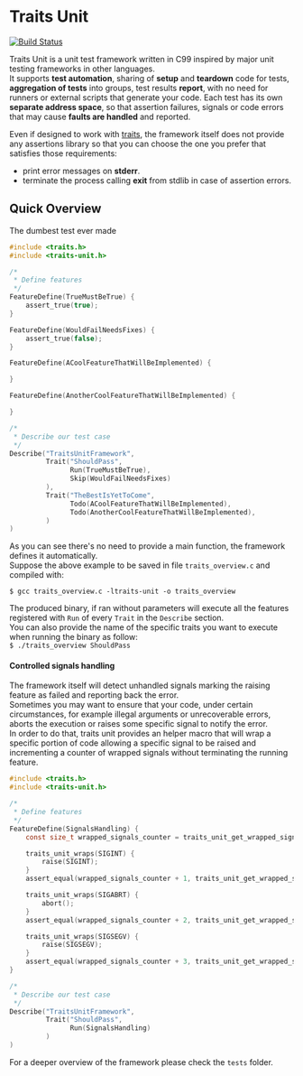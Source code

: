 Traits Unit
===========

[![Build Status](https://travis-ci.org/daddinuz/traits-unit.svg?branch=master)](https://travis-ci.org/daddinuz/traits-unit)

Traits Unit is a unit test framework written in C99 inspired by major unit testing frameworks in other languages.  
It supports **test automation**, sharing of **setup** and **teardown** code for tests, **aggregation of tests** into groups,
test results **report**, with no need for runners or external scripts that generate your code.
Each test has its own **separate address space**, so that assertion failures, signals or code errors that may cause
**faults are handled** and reported.

Even if designed to work with [traits](https://github.com/daddinuz/traits), the framework itself does not
provide any assertions library so that you can choose the one you prefer that satisfies those requirements:
 
 * print error messages on **stderr**.
 * terminate the process calling **exit** from stdlib in case of assertion errors.

## Quick Overview

The dumbest test ever made

```c
#include <traits.h>
#include <traits-unit.h>

/*
 * Define features
 */
FeatureDefine(TrueMustBeTrue) {
    assert_true(true);
}

FeatureDefine(WouldFailNeedsFixes) {
    assert_true(false);
}

FeatureDefine(ACoolFeatureThatWillBeImplemented) {

}

FeatureDefine(AnotherCoolFeatureThatWillBeImplemented) {

}

/*
 * Describe our test case
 */
Describe("TraitsUnitFramework",
         Trait("ShouldPass",
               Run(TrueMustBeTrue),
               Skip(WouldFailNeedsFixes)
         ),
         Trait("TheBestIsYetToCome",
               Todo(ACoolFeatureThatWillBeImplemented),
               Todo(AnotherCoolFeatureThatWillBeImplemented),
         )
)
```

As you can see there's no need to provide a main function, the framework defines it automatically.  
Suppose the above example to be saved in file `traits_overview.c` and compiled with: 

`$ gcc traits_overview.c -ltraits-unit -o traits_overview`  

The produced binary, if ran without parameters will execute all the features registered with `Run` of every `Trait` in the `Describe` section.  
You can also provide the name of the specific traits you want to execute when running the binary as follow:  
`$ ./traits_overview ShouldPass`

#### Controlled signals handling

The framework itself will detect unhandled signals marking the raising feature as failed and reporting back the error.  
Sometimes you may want to ensure that your code, under certain circumstances, for example illegal arguments or unrecoverable errors, aborts the execution or raises some specific signal to notify the error.  
In order to do that, traits unit provides an helper macro that will wrap a specific portion of code allowing a specific 
signal to be raised and incrementing a counter of wrapped signals without terminating the running feature.

```c
#include <traits.h>
#include <traits-unit.h>

/*
 * Define features
 */
FeatureDefine(SignalsHandling) {
    const size_t wrapped_signals_counter = traits_unit_get_wrapped_signals_counter();

    traits_unit_wraps(SIGINT) {
        raise(SIGINT);
    }
    assert_equal(wrapped_signals_counter + 1, traits_unit_get_wrapped_signals_counter());

    traits_unit_wraps(SIGABRT) {
        abort();
    }
    assert_equal(wrapped_signals_counter + 2, traits_unit_get_wrapped_signals_counter());

    traits_unit_wraps(SIGSEGV) {
        raise(SIGSEGV);
    }
    assert_equal(wrapped_signals_counter + 3, traits_unit_get_wrapped_signals_counter());
}

/*
 * Describe our test case
 */
Describe("TraitsUnitFramework",
         Trait("ShouldPass",
               Run(SignalsHandling)
         )
)
``` 
  
For a deeper overview of the framework please check the `tests` folder.
